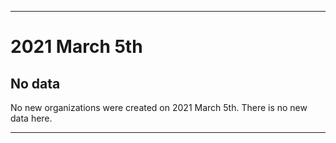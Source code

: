 
***

# 2021 March 5th

## No data

No new organizations were created on 2021 March 5th. There is no new data here.

***

